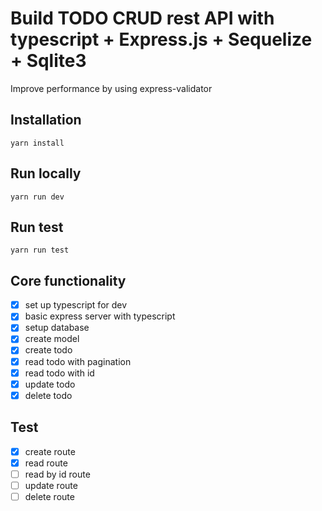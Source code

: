 <h1>Build TODO CRUD rest API with typescript + Express.js + Sequelize + Sqlite3</h1>

Improve performance by using express-validator

## Installation

```
yarn install
```

## Run locally

```
yarn run dev
```

## Run test

```
yarn run test
```

## Core functionality

- [x] set up typescript for dev
- [x] basic express server with typescript
- [x] setup database
- [x] create model
- [x] create todo
- [x] read todo with pagination
- [x] read todo with id
- [x] update todo
- [x] delete todo

## Test

- [x] create route
- [x] read route
- [ ] read by id route
- [ ] update route
- [ ] delete route
